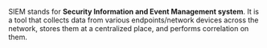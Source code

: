 SIEM stands for **Security Information and Event Management system**. It is a tool that collects data from various endpoints/network devices across the network, stores them at a centralized place, and performs correlation on them.
